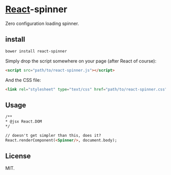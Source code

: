 # [React](http://facebook.github.io/react/)-spinner

Zero configuration loading spinner.

## install

```sh
bower install react-spinner
```

Simply drop the script somewhere on your page (after React of course):

```html
<script src="path/to/react-spinner.js"></script>
```

And the CSS file:

```html
<link rel="stylesheet" type="text/css" href="path/to/react-spinner.css">
```

## Usage

```html
/**
* @jsx React.DOM
*/

// doesn't get simpler than this, does it?
React.renderComponent(<Spinner/>, document.body);
```

## License

MIT.
